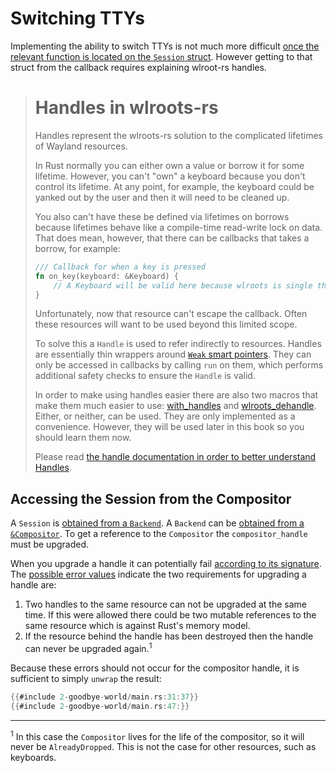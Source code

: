 # Switching TTYs
Implementing the ability to switch TTYs is not much more difficult [once the
relevant function is located on the `Session`
struct](http://way-cooler.org/docs/wlroots/backend/struct.Session.html#method.change_vt).
However getting to that struct from the callback requires explaining wlroot-rs
handles.

> # Handles in wlroots-rs
> Handles represent the wlroots-rs solution to the complicated lifetimes of
> Wayland resources.
>
> In Rust normally you can either own a value or borrow it for some lifetime.
> However, you can't
> "own" a keyboard because you don't control its lifetime. At any point, for
> example, the keyboard
> could be yanked out by the user and then it will need to be cleaned up.
>
> You also can't have these be defined via lifetimes on borrows because
> lifetimes behave like a  compile-time read-write lock on data. That does mean,
> however, that there can be callbacks that takes a borrow, for example:
> ```rust
> /// Callback for when a key is pressed
> fn on_key(keyboard: &Keyboard) {
>     // A Keyboard will be valid here because wlroots is single threaded.
> }
> ```
>
> Unfortunately, now that resource can't escape the callback. Often these
> resources will want to be used beyond this limited scope.
>
> To solve this a `Handle` is used to refer indirectly to resources. Handles are
> essentially thin wrappers around
> [`Weak` smart pointers](https://doc.rust-lang.org/std/rc/struct.Weak.html).
> They can only be accessed in
> callbacks by calling `run` on them, which performs additional safety checks to
> ensure the `Handle` is valid.
>
> In order to make using handles easier there are also two macros that make
> them much easier to use:
> [with_handles](http://way-cooler.org/docs/wlroots/macro.with_handles.html)
> and [wlroots_dehandle](http://way-cooler.org/docs/wlroots_dehandle/macro.wlroots_dehandle.html).
> Either, or neither, can be used. They are only implemented as a convenience.
> However, they will be used later in this book so you should learn them now.
>
> Please read [the handle documentation in order to better understand Handles](http://way-cooler.org/docs/wlroots/utils/struct.Handle.html).

## Accessing the Session from the Compositor

A `Session` is [obtained from a
`Backend`](http://way-cooler.org/docs/wlroots/backend/enum.Backend.html#method.get_session).
A `Backend` can be [obtained from a
`&Compositor`](http://way-cooler.org/docs/wlroots/compositor/struct.Compositor.html#method.backend).
To get a reference to the `Compositor` the `compositor_handle` must be upgraded.

When you upgrade a handle it can potentially fail [according to its
signature](http://way-cooler.org/docs/wlroots/utils/struct.Handle.html#method.run).
The [possible error
values](http://way-cooler.org/docs/wlroots/utils/enum.HandleErr.html) indicate
the two requirements for upgrading a handle are:

1. Two handles to the same resource can not be upgraded at the same time. If
   this were allowed there could be two mutable references to the same resource
   which is against Rust's memory model.
2. If the resource behind the handle has been destroyed then the handle can
   never be upgraded again.<sup>1</sup>


Because these errors should not occur for the compositor handle, it is
sufficient to simply `unwrap` the result:

```rust
{{#include 2-goodbye-world/main.rs:31:37}}
{{#include 2-goodbye-world/main.rs:47:}}
```

---
<sup>1</sup> In this case the `Compositor` lives for the life of the compositor,
so it will never be `AlreadyDropped`. This is not the case for other resources,
such as keyboards.

